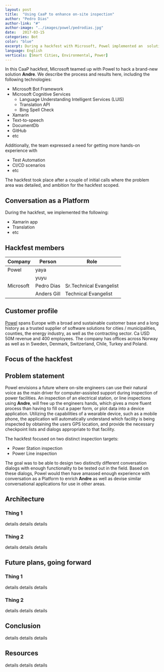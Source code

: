 ```yaml
---
layout: post
title:  "Using CaaP to enhance on-site inspection"
author: "Pedro Dias"
author-link: "#"
author-image: "../images/powel/pedrodias.jpg"
date:   2017-03-15
categories: Bot
color: "blue"
excerpt: During a hackfest with Microsoft, Powel implemented an  solution to help technical staff perform hands-free inspection of Electrical installations
language: English
verticals: [Smart Cities, Environmental, Power]
---
```


In this CaaP hackfest, Microsoft teamed up with Powel to hack a brand-new solution **Andre**. We describe the process and results here, including the following 
technologies:

-  Microsoft Bot Framework
-  Microsoft Cognitive Services
    - Language Understanding Intelligent Services (LUIS)
    - Translation API
    - Bing Spell Check
- Xamarin
- Text-to-speech
- DocumentDb
- GitHub
- etc

Additionally, the team expressed a need for getting more hands-on experience with
- Test Automation
- CI/CD scenarios
- etc

The hackfest took place after a couple of initial calls where the problem area was detailed, and 
ambition for  the hackfest scoped. 

## Conversation as a Platform
During the hackfest, we implemented the following:
- Xamarin app 
- Translation
- etc

## Hackfest members
| Company   | Person               |Role                     |
| -------   | -------------------- | ----------------------- |
| Powel     | yaya                 |                         |
|           | yuyu                 |                         |
| Microsoft | Pedro Dias           | Sr.Technical Evangelist |
|           | Anders Gill          | Technical Evangelist    |


## Customer profile

[Powel](http://www.powel.com/) spans Europe with a broad and sustainable customer base and a long history
as a trusted supplier of software solutions for cities / municipalities, counties,
the energy industry, as well as the contracting sector. Ca USD 50M revenue and
400 employees. The company has offices across Norway as well as in Sweden,
Denmark, Switzerland, Chile, Turkey and Poland.

## Focus of the hackfest


## Problem statement
Powel envisions a future where on-site engineers can use their natural voice as the main driver for computer-assisted support during inspection of power facilities. 
An inspection of an electrical station, or line inspections using **Andre**, will free up the engineers hands, which gives a more fluent process than having to fill out a paper form,
or plot data into a device application.
Utilizing the capabilities of a wearable device, such as a mobile phone, the application will automatically understand which facility is being inspected by 
obtaining the users GPS location, and provide the necessary checkpoint lists and dialogs appropriate to that facility.

The hackfest focused on two distinct inspection targets: 
- Power Station inspection
- Power Line inspection

The goal was to be able to design two distinctly different conversation dialogs with enough functionality to be 
tested out in the field. Based on these dialogs, Powel would then have amassed enough experience with conversation as a Platform 
to enrich **Andre** as well as devise similar conversational applications for use in other areas.

## Architecture


### Thing 1
details details details

### Thing 2
details details details

## Future plans, going forward

### Thing 1
details details details

### Thing 2
details details details

## Conclusion
details details details

## Resources
details details details